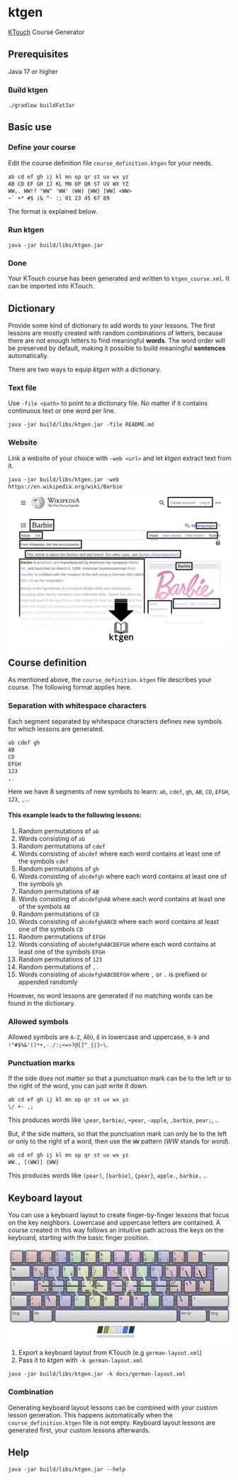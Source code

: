 # ktgen

[KTouch](https://github.com/KDE/ktouch) Course Generator


## Prerequisites

Java 17 or higher

### Build ktgen
```shell
./gradlew buildFatJar
```


## Basic use


### Define your course

Edit the course definition file `course_definition.ktgen` for your needs.

```text
ab cd ef gh ij kl mn op qr st uv wx yz
AB CD EF GH IJ KL MN OP QR ST UV WX YZ
WW,. WW!? "WW" 'WW' (WW) {WW} [WW] <WW>
~` +* #$ |& ^- :; 01 23 45 67 89
```

The format is explained below.


### Run ktgen

```shell
java -jar build/libs/ktgen.jar
```


### Done

Your KTouch course has been generated and written to `ktgen_course.xml`.
It can be imported into KTouch.


## Dictionary

Provide some kind of dictionary to add words to your lessons.
The first lessons are mostly created with random combinations of letters,
because there are not enough letters to find meaningful **words**.
The word order will be preserved by default, making it possible to build 
meaningful **sentences** automatically.

There are two ways to equip _ktgen_ with a dictionary.


### Text file

Use `-file <path>` to point to a dictionary file.
No matter if it contains continuous text or one word per line.

```shell
java -jar build/libs/ktgen.jar -file README.md
```


### Website

Link a website of your choice with `-web <url>` and let _ktgen_
extract text from it.

```shell
java -jar build/libs/ktgen.jar -web https://en.wikipedia.org/wiki/Barbie
```

![keyboard path](docs/text-from-website.jpg)


## Course definition

As mentioned above, the `course_definition.ktgen` file describes your course.
The following format applies here.


### Separation with whitespace characters

Each segment separated by whitespace characters defines new symbols
for which lessons are generated.

```text
ab cdef gh
AB
CD
EFGH
123
,.
```

Here we have 8 segments of new symbols to learn: `ab`, `cdef`, `gh`, `AB`, `CD`, `EFGH`, `123`, `,.`.


#### This example leads to the following lessons:

1. Random permutations of `ab`
2. Words consisting of `ab`
3. Random permutations of `cdef`
4. Words consisting of `abcdef` where each word contains at least one of the symbols `cdef`
5. Random permutations of `gh`
6. Words consisting of `abcdefgh` where each word contains at least one of the symbols `gh`
7. Random permutations of `AB`
8. Words consisting of `abcdefghAB` where each word contains at least one of the symbols `AB`
9. Random permutations of `CD`
10. Words consisting of `abcdefghABCD` where each word contains at least one of the symbols `CD`
11. Random permutations of `EFGH`
12. Words consisting of `abcdefghABCDEFGH` where each word contains at least one of the symbols `EFGH`
13. Random permutations of `123`
14. Random permutations of `,.`
15. Words consisting of `abcdefghABCDEFGH` where `,` or `.` is prefixed or appended randomly

However, no word lessons are generated if no matching words can be found in the dictionary.

### Allowed symbols

Allowed symbols are `A-Z`, `ÄÖÜ`, `ß` in lowercase and uppercase, `0-9`
and `!"#$%&'()*+,-./:;<=>?@[]^_{|}~\`. 


### Punctuation marks

If the side does not matter so that a punctuation mark can be to the left or to the right of the word,
you can just write it down.

```text
ab cd ef gh ij kl mn op qr st uv wx yz
\/ +- ,;
```

This produces words like `\pear`, `barbie/`, `+pear`, `-apple`, `,barbie`, `pear;`, ..

But, if the side matters, so that the punctuation mark can only be 
to the left or only to the right of a word, then use the `WW` pattern (_WW_ stands for _word_).

```text
ab cd ef gh ij kl mn op qr st uv wx yz
WW., [(WW)] {WW}
```

This produces words like `(pear)`, `[barbie]`, `{pear}`, `apple.`, `barbie,` ..


## Keyboard layout

You can use a keyboard layout to create finger-by-finger lessons that 
focus on the key neighbors. Lowercase and uppercase letters are contained.
A course created in this way follows an intuitive path across the keys
on the keyboard, starting with the basic finger position.

![keyboard path](docs/keyboardpath.jpg)


1. Export a keyboard layout from KTouch (e.g `german-layout.xml`)
2. Pass it to _ktgen_ with `-k german-layout.xml`

```shell
java -jar build/libs/ktgen.jar -k docs/german-layout.xml
```


### Combination

Generating keyboard layout lessons can be combined with
your custom lesson generation.
This happens automatically when the `course_definition.ktgen` file
is not empty.
Keyboard layout lessons are generated first,
your custom lessons afterwards.

## Help

```shell
java -jar build/libs/ktgen.jar --help
```
